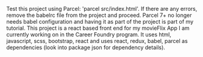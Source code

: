 Test this project using Parcel: 'parcel src/index.html'.
If there are any errors, remove the babelrc file from the project and proceed. Parcel 7+ no longer needs babel configuration and having it as part of the project is part of my tutorial.
This project is a react based front end for my movieFlix App I am currently working on in the Career Foundry program. It uses html, javascript, scss, bootstrap, react and uses react, redux, babel, parcel as dependencies (look into package json for dependency details).
